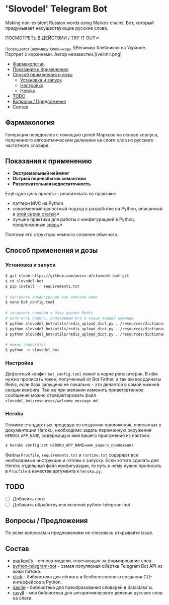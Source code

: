 # 'Slovodel' Telegram Bot
Making non-existent Russian words using Markov chains.
Бот, который придумывает несуществующие русские слова.

[ПОСМОТРЕТЬ В ДЕЙСТВИИ / TRY IT OUT](http://t.me/slovodel_bot)↗️

<sub>
Посвящается Велимиру Хлебникову.
</sub>
![Велимир Хлебников на Украине. Портрет с корзинами. Автор неизвестен.](velimir.png)

  * [Фармакология](#фармакология)
  * [Показания к применению](#показания-к-применению)
  * [Способ применения и дозы](#способ-применения-и-дозы)
     * [Установка и запуск](#установка-и-запуск)
     * [Настройка](#настройка)
     * [Heroku](#heroku)
  * [TODO](#todo)
  * [Вопросы / Предложения](#вопросы--предложения)
  * [Состав](#состав)

## Фармакология
Генерация псевдослов с помощью цепей Маркова на основе корпуса, полученного алгоритмическим делением на слоги слов из русского частотного словаря.

## Показания к применению

* **Экстремальный нейминг**
* **Острый переизбыток семантики**
* **Развлекательная недостаточность**

Ещё одна цель проекта - реализовать на практике:
* паттерн MVC на Python
* современный целостный подход к разработке на Python, описанный в [этой серии статей](https://cjolowicz.github.io/posts/hypermodern-python-01-setup/)↗️
* лучшие практики для работы с конфигурацией в Python, предложенные [здесь](https://www.notion.so/Best-Practices-for-Working-with-Configuration-in-Python-Applications-Preferred-Networks-Research--46a5dee5b1114c66a1eedd8624b67bad#24c930d67a8b452989164f25cc6322cf)↗️

Поэтому его структура немного сложнее обычного.

## Способ применения и дозы
### Установка и запуск
```bash
$ git clone https://github.com/weiss-d/slovodel-bot.git
$ cd slovodel-bot
$ pip install -r requirements.txt

# настроить конфигурацию как описано ниже
$ nano bot_config.toml

# загрузить словари в базу данных Redis
# если есть пароль, дописываем его в конце каждой команды
$ python slovodel_bot/utils/redis_upload_dict.py ../resources/dictionaries/nouns.txt SLOVODEL_DICT 127.0.0.1 6379 0
$ python slovodel_bot/utils/redis_upload_dict.py ../resources/dictionaries/adjectives.txt SLOVODEL_DICT 127.0.0.1 6379 0
$ python slovodel_bot/utils/redis_upload_dict.py ../resources/dictionaries/verbs.txt SLOVODEL_DICT 127.0.0.1 6379 0

# можно запускать!
$ python -m slovodel_bot
```
### Настройка
Дефолтный конфиг `bot_config.toml` лежит в корне репозитория.
В нём нужно прописать токен, полученный от Bot Father, а так же координаты Redis, если база запущена не локально - это делается в самой нижней секции конфига.
Так же при желании изменить приветсвтенное сообщение можно отредактировать файл `slovodel_bot/resources/welcome_message.md`.

### Heroku
Помимо стандартных процедур по созданию приложения, описанных в документации Heroku, необходимо задать переменную окружения `HEROKU_APP_NAME`, содержащую имя вашего приложения из настоек:
```bash
$ heroku config:set HEROKU_APP_NAME=имя_вашего_приложения

```
Файлы `Procfile`, `requirements.txt` и `runtime.txt` содержат все необходимые инструкции и готовы к запуску. Если хотите сделать для Heroku отдельный файл конфигурации, то путь к нему нужно прописать в `Procfile` в качестве аргумента к `heroku.py`.

## TODO
- [ ] Добавить логи
- [ ] Добавить обработку исключений python-telegram-bot

## Вопросы / Предложения
По всем вопросам и предложениям не стесняясь открывайте issue.

## Состав
* [markovify](https://github.com/jsvine/markovify) - основа модели, отвечающая за формирование слов.
* [python-telegram-bot](https://github.com/python-telegram-bot/python-telegram-bot/) - самая популярная обёртка Telegram Bot API из кожи питона.
* [click](https://click.palletsprojects.com/) - библиотека для лёгкого и безболезненного создания CLI-интерфейсов в Python.
* [dacite](https://github.com/konradhalas/dacite) - библиотека для преобразования словарей в dataclass'ы.
* [rusyll](https://github.com/weiss-d/rusyll) - моя библиотека для алгоритмического деления русских слов на слоги.
